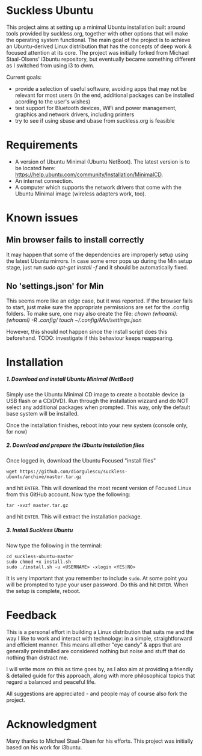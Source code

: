 Suckless Ubuntu
===============

This project aims at setting up a minimal Ubuntu installation built around tools provided by suckless.org, together with other options that will make the operating system functional. The main goal of the project is to achieve an Ubuntu-derived Linux distribution that has the concepts of deep work & focused attention at its core. The project was initially forked from Michael Staal-Olsens' i3buntu repository, but eventually became something different as I switched from using i3 to dwm.

Current goals:
* provide a selection of useful software, avoiding apps that may not be relevant for most users (in the end, additional packages can be installed acording to the user's wishes)
* test support for Bluetooth devices, WiFi and power management, graphics and network drivers, including printers
* try to see if using sbase and ubase from suckless.org is feasible


# Requirements
* A version of Ubuntu Minimal (Ubuntu NetBoot). The latest version is to be located here: https://help.ubuntu.com/community/Installation/MinimalCD.
* An internet connection.
* A computer which supports the network drivers that come with the Ubuntu Minimal image (wireless adapters work, too).

# Known issues
## Min browser fails to install correctly
It may happen that some of the dependencies are improperly setup using the latest Ubuntu mirrors. In case some error pops up during the Min setup stage, just run *sudo apt-get install -f* and it should be automatically fixed.

## No 'settings.json' for Min
This seems more like an edge case, but it was reported. If the browser fails to start, just make sure the appropriate permissions are set for the .config folders. To make sure, one may also create the file:
*chown $(whoami):$(whoami) -R .config/
touch ~/.config/Min/settings.json*

However, this should not happen since the install script does this beforehand. TODO: investigate if this behaviour keeps reappearing.

# Installation

##### 1. Download and install Ubuntu Minimal (NetBoot)

Simply use the Ubuntu Minimal CD image to create a bootable device (a USB flash or a CD/DVD). Run through the installation wizzard and do NOT select any additional packages when prompted. This way, only the default base system will be installed. 

Once the installation finishes, reboot into your new system (console only, for now)

##### 2. Download and prepare the i3buntu installation files

Once logged in, download the Ubuntu Focused "install files"
```
wget https://github.com/diorgulescu/suckless-ubuntu/archive/master.tar.gz
```
and hit `ENTER`. This will download the most recent version of Focused Linux from this GitHub account. Now type the following:
```
tar -xvzf master.tar.gz
```
and hit `ENTER`. This will extract the installation package.

##### 3. Install Suckless Ubuntu

Now type the following in the terminal:
```
cd suckless-ubuntu-master
sudo chmod +x install.sh
sudo ./install.sh -u <USERNAME> -xlogin <YES|NO>
```
It is very important that you remember to include `sudo`. At some point you will be prompted to type your user password. Do this and hit `ENTER`. When the setup is complete, reboot.

# Feedback
This is a personal effort in building a Linux distribution that suits me and the way I like to work and interact with technology: in a simple, straightforward and efficient manner. This means all other "eye candy" & apps that are generally preinstalled are considered nothing but noise and stuff that do nothing than distract me.

I will write more on this as time goes by, as I also aim at providing a friendly & detailed guide for this approach, along with more philosophical topics that regard a balanced and peaceful life.

All suggestions are appreciated - and people may of course also fork the project.

# Acknowledgment
Many thanks to Michael Staal-Olsen for his efforts. This project was initially based on his work for i3buntu.
